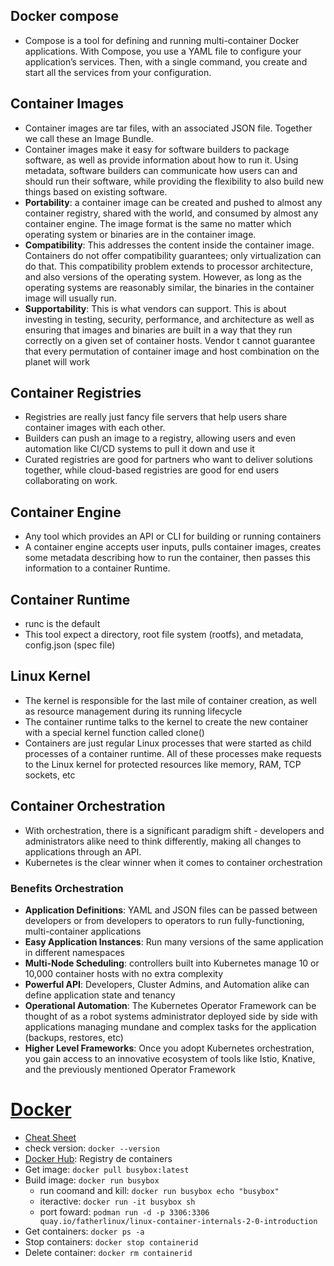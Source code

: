 ## Docker compose

- Compose is a tool for defining and running multi-container Docker applications. With Compose, you use a YAML file to configure your application’s services. Then, with a single command, you create and start all the services from your configuration.

## Container Images

- Container images are tar files, with an associated JSON file. Together we call these an Image Bundle.
- Container images make it easy for software builders to package software, as well as provide information about how to run it. Using metadata, software builders can communicate how users can and should run their software, while providing the flexibility to also build new things based on existing software.
- **Portability**: a container image can be created and pushed to almost any container registry, shared with the world, and consumed by almost any container engine. The image format is the same no matter which operating system or binaries are in the container image.
- **Compatibility**: This addresses the content inside the container image. Containers do not offer compatibility guarantees; only virtualization can do that. This compatibility problem extends to processor architecture, and also versions of the operating system. However, as long as the operating systems are reasonably similar, the binaries in the container image will usually run.
- **Supportability**: This is what vendors can support. This is about investing in testing, security, performance, and architecture as well as ensuring that images and binaries are built in a way that they run correctly on a given set of container hosts. Vendor t cannot guarantee that every permutation of container image and host combination on the planet will work

## Container Registries

- Registries are really just fancy file servers that help users share container images with each other.
- Builders can push an image to a registry, allowing users and even automation like CI/CD systems to pull it down and use it
- Curated registries are good for partners who want to deliver solutions together, while cloud-based registries are good for end users collaborating on work.

## Container Engine

- Any tool which provides an API or CLI for building or running containers
- A container engine accepts user inputs, pulls container images, creates some metadata describing how to run the container, then passes this information to a container Runtime.

## Container Runtime

- runc is the default
- This tool expect a directory, root file system (rootfs), and metadata, config.json (spec file)

## Linux Kernel

- The kernel is responsible for the last mile of container creation, as well as resource management during its running lifecycle
- The container runtime talks to the kernel to create the new container with a special kernel function called clone()
- Containers are just regular Linux processes that were started as child processes of a container runtime. All of these processes make requests to the Linux kernel for protected resources like memory, RAM, TCP sockets, etc

## Container Orchestration

- With orchestration, there is a significant paradigm shift - developers and administrators alike need to think differently, making all changes to applications through an API.
- Kubernetes is the clear winner when it comes to container orchestration

### Benefits Orchestration

- **Application Definitions**: YAML and JSON files can be passed between developers or from developers to operators to run fully-functioning, multi-container applications
- **Easy Application Instances**: Run many versions of the same application in different namespaces
- **Multi-Node Scheduling**: controllers built into Kubernetes manage 10 or 10,000 container hosts with no extra complexity
- **Powerful API**: Developers, Cluster Admins, and Automation alike can define application state and tenancy
- **Operational Automation**: The Kubernetes Operator Framework can be thought of as a robot systems administrator deployed side by side with applications managing mundane and complex tasks for the application (backups, restores, etc)
- **Higher Level Frameworks**: Once you adopt Kubernetes orchestration, you gain access to an innovative ecosystem of tools like Istio, Knative, and the previously mentioned Operator Framework

# [Docker](https://www.docker.com/products/docker-desktop/)

- [Cheat Sheet](https://dockerlabs.collabnix.com/docker/cheatsheet/)
- check version: `docker --version`
- [Docker Hub](https://hub.docker.com/): Registry de containers
- Get image: `docker pull busybox:latest`
- Build image: `docker run busybox`
  - run coomand and kill: `docker run busybox echo "busybox"`
  - iteractive: `docker run -it busybox sh`
  - port foward: `podman run -d -p 3306:3306 quay.io/fatherlinux/linux-container-internals-2-0-introduction`
- Get containers: `docker ps -a`
- Stop containers: `docker stop containerid`
- Delete container: `docker rm containerid`

